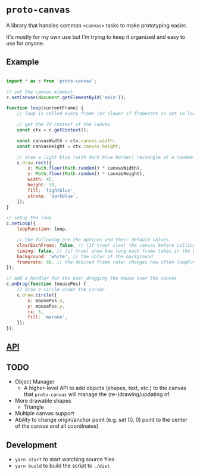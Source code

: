 # `proto-canvas`

A library that handles common `<canvas>` tasks to make prototyping easier.

It's mostly for my own use but I'm trying to keep it organized and easy to use for anyone.

## Example

```javascript

import * as c from 'proto-canvas';

// set the canvas element
c.setCanvas(document.getElementById('main'));

function loop(currentFrame) {
	// loop is called every frame (or slower if framerate is set in loop options)

	// get the 2d context of the canvas
	const ctx = c.getContext();

	const canvasWidth = ctx.canvas.width;
	const canvasHeight = ctx.canvas.height;

	// draw a light blue (with dark blue border) rectangle at a random coordinate
	c.draw.rect({
		x: Math.floor(Math.random() * canvasWidth),
		y: Math.floor(Math.random() * canvasHeight),
		width: 45,
		height: 30,
		fill: 'lightblue',
		stroke: 'darkblue',
	});
}

// setup the loop
c.setLoop({
	loopFunction: loop,

	// the following are the options and their default values
	clearEachFrame: false, // (if true) clear the canvas before calling loopFunction
	timing: false, // (if true) show how long each frame takes in the bottom left corner
	background: 'white', // the color of the background
	framerate: 60, // the desired frame rate; changes how often loopFunction is called; may not be accurate
});

// add a handler for the user dragging the mouse over the canvas
c.onDrag(function (mousePos) {
	// draw a circle under the cursor
	c.draw.circle({
		x: mousePos.x,
		y: mousePos.y,
		rx: 5,
		fill: 'maroon',
	});
});

```

## [API](./API.md)

## TODO

- Object Manager
	- A higher-level API to add objects (shapes, text, etc.) to the canvas that `proto-canvas` will manage the (re-)drawing/updating of.
- More drawable shapes
	- Triangle
- Multiple canvas support
- Ability to change origin/anchor point (e.g. set (0, 0) point to the center of the canvas and all coordinates)

## Development

- `yarn start` to start watching source files
- `yarn build` to build the script to `./dist`
